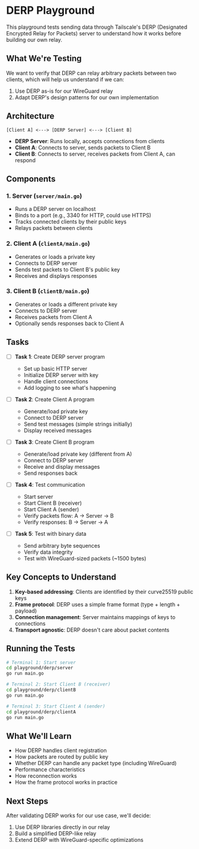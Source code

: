 # DERP Playground

This playground tests sending data through Tailscale's DERP (Designated
Encrypted Relay for Packets) server to understand how it works before building
our own relay.

## What We're Testing

We want to verify that DERP can relay arbitrary packets between two
clients, which will help us understand if we can:

1. Use DERP as-is for our WireGuard relay
2. Adapt DERP's design patterns for our own implementation

## Architecture

```
[Client A] <---> [DERP Server] <---> [Client B]
```

- **DERP Server**: Runs locally, accepts connections from clients
- **Client A**: Connects to server, sends packets to Client B
- **Client B**: Connects to server, receives packets from Client A, can respond

## Components

### 1. Server (`server/main.go`)
- Runs a DERP server on localhost
- Binds to a port (e.g., 3340 for HTTP, could use HTTPS)
- Tracks connected clients by their public keys
- Relays packets between clients

### 2. Client A (`clientA/main.go`)
- Generates or loads a private key
- Connects to DERP server
- Sends test packets to Client B's public key
- Receives and displays responses

### 3. Client B (`clientB/main.go`)
- Generates or loads a different private key
- Connects to DERP server
- Receives packets from Client A
- Optionally sends responses back to Client A

## Tasks

- [ ] **Task 1**: Create DERP server program
  - Set up basic HTTP server
  - Initialize DERP server with key
  - Handle client connections
  - Add logging to see what's happening

- [ ] **Task 2**: Create Client A program
  - Generate/load private key
  - Connect to DERP server
  - Send test messages (simple strings initially)
  - Display received messages

- [ ] **Task 3**: Create Client B program
  - Generate/load private key (different from A)
  - Connect to DERP server
  - Receive and display messages
  - Send responses back

- [ ] **Task 4**: Test communication
  - Start server
  - Start Client B (receiver)
  - Start Client A (sender)
  - Verify packets flow: A → Server → B
  - Verify responses: B → Server → A

- [ ] **Task 5**: Test with binary data
  - Send arbitrary byte sequences
  - Verify data integrity
  - Test with WireGuard-sized packets (~1500 bytes)

## Key Concepts to Understand

1. **Key-based addressing**: Clients are identified by their curve25519
   public keys
2. **Frame protocol**: DERP uses a simple frame format
   (type + length + payload)
3. **Connection management**: Server maintains mappings of keys to
   connections
4. **Transport agnostic**: DERP doesn't care about packet contents

## Running the Tests

```bash
# Terminal 1: Start server
cd playground/derp/server
go run main.go

# Terminal 2: Start Client B (receiver)
cd playground/derp/clientB
go run main.go

# Terminal 3: Start Client A (sender)
cd playground/derp/clientA
go run main.go
```

## What We'll Learn

- How DERP handles client registration
- How packets are routed by public key
- Whether DERP can handle any packet type (including WireGuard)
- Performance characteristics
- How reconnection works
- How the frame protocol works in practice

## Next Steps

After validating DERP works for our use case, we'll decide:
1. Use DERP libraries directly in our relay
2. Build a simplified DERP-like relay
3. Extend DERP with WireGuard-specific optimizations
